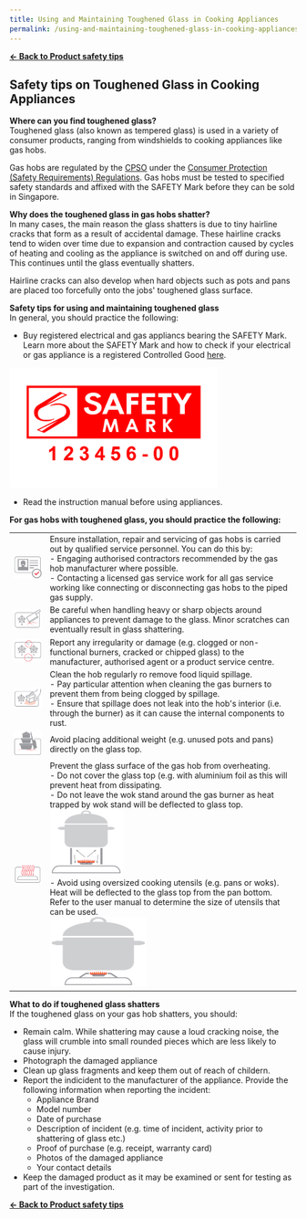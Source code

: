 ```yaml
---
title: Using and Maintaining Toughened Glass in Cooking Appliances
permalink: /using-and-maintaining-toughened-glass-in-cooking-appliances
---
```


**[&#8592; Back to Product safety tips](/consumers/product-safety-tips/home-appliances-and-furniture)**

## Safety tips on Toughened Glass in Cooking Appliances

**Where can you find toughened glass?**<br>
Toughened glass (also known as tempered glass) is used in a variety of consumer products, ranging from windshields to cooking appliances like gas hobs.

Gas hobs are regulated by the [CPSO](/about/overview) under the [Consumer Protection (Safety Requirements) Regulations](/suppliers/cpsr/overview-of-cpsr). Gas hobs must be tested to specified safety standards and affixed with the SAFETY Mark before they can be sold in Singapore. 

**Why does the toughened glass in gas hobs shatter?**<br>
In many cases, the main reason the glass shatters is due to tiny hairline cracks that form as a result of accidental damage. These hairline cracks tend to widen over time due to expansion and contraction caused by cycles of heating and cooling as the appliance is switched on and off during use. This continues until the glass eventually shatters. 

Hairline cracks can also develop when hard objects such as pots and pans are placed too forcefully onto the jobs' toughened glass surface. 

**Safety tips for using and maintaining toughened glass**<br>
In general, you should practice the following:
* Buy registered electrical and gas appliancs bearing the SAFETY Mark. Learn more about the SAFETY Mark and how to check if your electrical or gas appliance is a registered Controlled Good [here](/consumers/choose-safer-products/look-for-the-safety-mark).
<img src="/images/about-us/safety-mark.jpg" alt="SAFETY Mark" style="width:363.5px;height:210px;">

* Read the instruction manual before using appliances.

**For gas hobs with toughened glass, you should practice the following:**<br>

|   |   |
|---|---|
|![tip1](/images/product-safety-tips/toughened-glass/tg-tip1.png)|Ensure installation, repair and servicing of gas hobs is carried out by qualified service personnel. You can do this by: <br> - Engaging authorised contractors recommended by the gas hob manufacturer where possible.<br> - Contacting a licensed gas service work for all gas service working like connecting or disconnecting gas hobs to the piped gas supply.|
|![tip2](/images/product-safety-tips/toughened-glass/tg-tip2.png)|Be careful when handling heavy or sharp objects around appliances to prevent damage to the glass. Minor scratches can eventually result in glass shattering.|
|![tip3](/images/product-safety-tips/toughened-glass/tg-tip3.png)|Report any irregularity or damage (e.g. clogged or non-functional burners, cracked or chipped glass) to the manufacturer, authorised agent or a product service centre.|
|![tip4](/images/product-safety-tips/toughened-glass/tg-tip4.png)|Clean the hob regularly ro remove food liquid spillage.<br> - Pay particular attention when cleaning the gas burners to prevent them from being clogged by spillage.<br> - Ensure that spillage does not leak into the hob's interior (i.e. through the burner) as it can cause the internal components to rust.|
|![tip5](/images/product-safety-tips/toughened-glass/tg-tip5.png)|Avoid placing additional weight (e.g. unused pots and pans) directly on the glass top.|
|![tip6](/images/product-safety-tips/toughened-glass/tg-tip6-1.png)|Prevent the glass surface of the gas hob from overheating.<br> - Do not cover the glass top (e.g. with aluminium foil as this will prevent heat from dissipating.<br> - Do not leave the wok stand around the gas burner as heat trapped by wok stand will be deflected to glass top.<br> <img src="/images/product-safety-tips/toughened-glass/tg-tip6-2.png" alt="tip6-2" style="width:129.5px;height:117px;"><br> - Avoid using oversized cooking utensils (e.g. pans or woks). Heat will be deflected to the glass top from the pan bottom. Refer to the user manual to determine the size of utensils that can be used.<br> <img src="/images/product-safety-tips/toughened-glass/tg-tip6-3.png" alt="tip6-3" style="width:169.5px;height:123px;"><br>|

**What to do if toughened glass shatters**<br>
If the toughened glass on your gas hob shatters, you should:

* Remain calm. While shattering may cause a loud cracking noise, the glass will crumble into small rounded pieces which are less likely to cause injury.
* Photograph the damaged appliance
* Clean up glass fragments and keep them out of reach of childern.
* Report the indicident to the manufacturer of the appliance. Provide the following information when reporting the incident: 
    * Appliance Brand
    * Model number
    * Date of purchase
    * Description of incident (e.g. time of incident, activity prior to shattering of glass etc.)
    * Proof of purchase (e.g. receipt, warranty card)
    * Photos of the damaged appliance 
    * Your contact details
* Keep the damaged product as it may be examined or sent for testing as part of the investigation.


**[&#8592; Back to Product safety tips](/consumers/product-safety-tips/home-appliances-and-furniture)**
